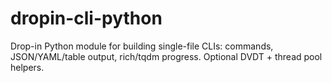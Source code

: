 # dropin-cli-python
Drop-in Python module for building single-file CLIs: commands, JSON/YAML/table output, rich/tqdm progress. Optional DVDT + thread pool helpers.

